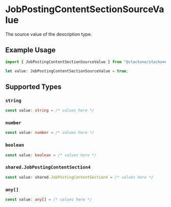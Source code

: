 # JobPostingContentSectionSourceValue

The source value of the description type.

## Example Usage

```typescript
import { JobPostingContentSectionSourceValue } from "@stackone/stackone-client-ts/sdk/models/shared";

let value: JobPostingContentSectionSourceValue = true;
```

## Supported Types

### `string`

```typescript
const value: string = /* values here */
```

### `number`

```typescript
const value: number = /* values here */
```

### `boolean`

```typescript
const value: boolean = /* values here */
```

### `shared.JobPostingContentSection4`

```typescript
const value: shared.JobPostingContentSection4 = /* values here */
```

### `any[]`

```typescript
const value: any[] = /* values here */
```

